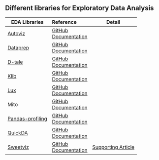 ## Different libraries for Exploratory Data Analysis

|EDA Libraries                                                         |Reference                                                     |Detail         |
|----------------------------------------------------------------------|:-------------------------------------------------------------|-------------- |
|[Autoviz](https://github.com/ashish-kamboj/ml-dl-techniques/blob/main/exploratory-data-analysis/eda_using_autoviz.ipynb)|[GitHub](https://github.com/AutoViML/AutoViz) <br> [Documentation](https://autoviz.readthedocs.io/en/latest/)|    
|[Dataprep](https://github.com/ashish-kamboj/ml-dl-techniques/blob/main/exploratory-data-analysis/eda_using_dataprep.ipynb)|[GitHub](https://github.com/sfu-db/dataprep) <br> [Documentation](https://docs.dataprep.ai/)|
|[D-tale](https://github.com/ashish-kamboj/ml-dl-techniques/blob/main/exploratory-data-analysis/eda_using_dtale.ipynb)|[GitHub](https://github.com/man-group/dtale) <br> [Documentation](https://dtale.readthedocs.io/en/latest/dtale.html)|
|[Klib](https://github.com/ashish-kamboj/ml-dl-techniques/blob/main/exploratory-data-analysis/eda_using_klib.ipynb)|[GitHub](https://github.com/akanz1/klib) <br> [Documentation](https://klib.readthedocs.io/en/latest/)|
|[Lux](https://github.com/ashish-kamboj/ml-dl-techniques/blob/main/exploratory-data-analysis/eda_using_lux.ipynb)|[GitHub](https://github.com/lux-org/lux) <br> [Documentation](https://lux-api.readthedocs.io/en/latest/)|
|Mito              |[GitHub](https://github.com/mito-ds/monorepo) <br> [Documentation](https://docs.trymito.io/)|
|[Pandas-profiling](https://github.com/ashish-kamboj/ml-dl-techniques/blob/main/exploratory-data-analysis/eda_pandas_profiling.ipynb)|[GitHub](https://github.com/ydataai/pandas-profiling) <br> [Documentation](https://pandas-profiling.ydata.ai/docs/master/index.html)|
|[QuickDA](https://github.com/ashish-kamboj/ml-dl-techniques/blob/main/exploratory-data-analysis/eda_using_quickda.ipynb)|[GitHub](https://github.com/sid-the-coder/QuickDA) <br> [Documentation](https://openbase.com/python/quickda/documentation)    |
|[Sweetviz](https://github.com/ashish-kamboj/ml-dl-techniques/blob/main/exploratory-data-analysis/eda_using_sweetviz.ipynb)|[GitHub](https://github.com/fbdesignpro/sweetviz) <br> [Documentation](https://pypi.org/project/sweetviz/)                   |[Supporting Article](https://towardsdatascience.com/powerful-eda-exploratory-data-analysis-in-just-two-lines-of-code-using-sweetviz-6c943d32f34)|

